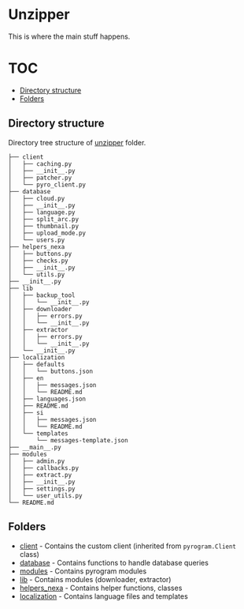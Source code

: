 # Unzipper
This is where the main stuff happens.

# TOC
- [Directory structure](#directory-structure)
- [Folders](#folders)

## Directory structure
Directory tree structure of [unzipper](/unzipper) folder.

```
├── client
│   ├── caching.py
│   ├── __init__.py
│   ├── patcher.py
│   └── pyro_client.py
├── database
│   ├── cloud.py
│   ├── __init__.py
│   ├── language.py
│   ├── split_arc.py
│   ├── thumbnail.py
│   ├── upload_mode.py
│   └── users.py
├── helpers_nexa
│   ├── buttons.py
│   ├── checks.py
│   ├── __init__.py
│   └── utils.py
├── __init__.py
├── lib
│   ├── backup_tool
│   │   └── __init__.py
│   ├── downloader
│   │   ├── errors.py
│   │   └── __init__.py
│   ├── extractor
│   │   ├── errors.py
│   │   └── __init__.py
│   └── __init__.py
├── localization
│   ├── defaults
│   │   └── buttons.json
│   ├── en
│   │   ├── messages.json
│   │   └── README.md
│   ├── languages.json
│   ├── README.md
│   ├── si
│   │   ├── messages.json
│   │   └── README.md
│   └── templates
│       └── messages-template.json
├── __main__.py
├── modules
│   ├── admin.py
│   ├── callbacks.py
│   ├── extract.py
│   ├── __init__.py
│   ├── settings.py
│   └── user_utils.py
└── README.md
```


## Folders
- [client](client) - Contains the custom client (inherited from `pyrogram.Client` class)
- [database](database) - Contains functions to handle database queries
- [modules](modules) - Contains pyrogram modules
- [lib](lib) - Contains modules (downloader, extractor)
- [helpers_nexa](helpers_nexa) - Contains helper functions, classes
- [localization](localization) - Contains language files and templates